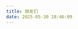```yaml
---
title: 朋友们
date: 2025-05-30 18:46:09
---
```

<div id="qexo-friends"></div>
<link rel="stylesheet" href="https://unpkg.com/qexo-friends/friends.css"/>
<script src="https://registry.npmmirror.com/qexo-static/1.6.0/files/hexo/friends.js"></script>
<script>loadQexoFriends("qexo-friends", "https://www.qexo.monstecho.top/")</script>